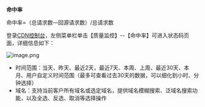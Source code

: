 **命中率**

命中率=（总请求数—回源请求数）/总请求数 

登录[CDN控制台](https://cdn-console.jdcloud.com/hitratio)，左侧菜单栏单击【质量监控】--【命中率】可进入状态码页面，详细信息如下：

![image.png](https://img1.jcloudcs.com/cms/dd0a6a42-fdae-4730-9a22-db4396b45cfe20180119143336.png)

-  时间范围：当天、昨天、最近2天，最近7天、本周、上周、最近30天、本月、用户自定义时间范围（最多可查看过去30天的数据，可以细化到小时、分钟选择）
-  域名：支持当前客户所有域名或选定域名，提供域名模糊搜索、泛域名搜索功能，以及全选、反选、取消等选择操作